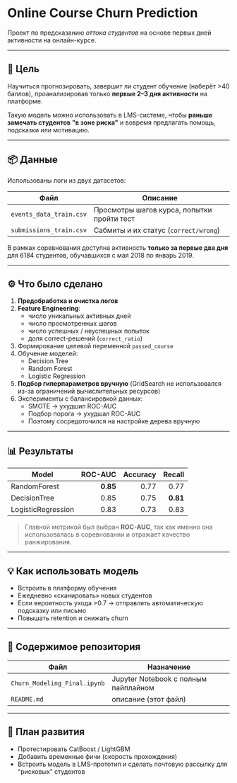 # Online Course Churn Prediction

Проект по предсказанию *оттока студентов* на основе первых дней активности на онлайн-курсе.

---

## 🎯 Цель

Научиться прогнозировать, завершит ли студент обучение (наберёт >40 баллов), проанализировав только **первые 2–3 дня активности** на платформе.

Такую модель можно использовать в LMS-системе, чтобы **раньше замечать студентов "в зоне риска"** и вовремя предлагать помощь, подсказки или мотивацию.

---

## 📦 Данные

Использованы логи из двух датасетов:

| Файл                    | Описание                                   |
|-------------------------|--------------------------------------------|
| `events_data_train.csv` | Просмотры шагов курса, попытки пройти тест |
| `submissions_train.csv`| Сабмиты и их статус (`correct/wrong`)       |

В рамках соревнования доступна активность **только за первые два дня** для 6184 студентов, обучавшихся с мая 2018 по январь 2019.

---

## ⚙️ Что было сделано

1. **Предобработка и очистка логов**
2. **Feature Engineering**:
   - число уникальных активных дней
   - число просмотренных шагов
   - число успешных / неуспешных попыток
   - доля correct-решений (`correct_ratio`)
3. Формирование целевой переменной `passed_course`
4. Обучение моделей:
   - Decision Tree
   - Random Forest
   - Logistic Regression
5. **Подбор гиперпараметров вручную**
   (GridSearch не использовался из-за ограничений вычислительных ресурсов)
6. Эксперименты с балансировкой данных:
   - SMOTE → ухудшил ROC-AUC
   - Подбор порога → ухудшал ROC-AUC
   - Поэтому сосредоточился на настройке дерева вручную

---

## 📊 Результаты

| Model               | ROC-AUC | Accuracy | Recall |
|--------------------|--------:|---------:|-------:|
| RandomForest       | **0.85** | 0.77    | 0.77   |
| DecisionTree       | 0.85    | 0.75    | **0.81** |
| LogisticRegression | 0.83    | 0.73    | 0.83   |

> Главной метрикой был выбран **ROC-AUC**, так как именно она использовалась в соревновании и отражает качество ранжирования.

---

## 💡 Как использовать модель

- Встроить в платформу обучения
- Ежедневно «сканировать» новых студентов
- Если вероятность ухода >0.7 → отправлять автоматическую подсказку или письмо
- Повышать retention и снижать churn

---

## 📁 Содержимое репозитория

| Файл                          | Назначение                             |
|-------------------------------|----------------------------------------|
| `Churn_Modeling_Final.ipynb`  | Jupyter Notebook с полным пайплайном   |
| `README.md`                   | описание (этот файл)                   |

---

## 🚀 План развития

- Протестировать CatBoost / LightGBM
- Добавить временные фичи (скорость прохождения)
- Встроить модель в LMS-прототип и сделать почтовую рассылку для “рисковых” студентов
